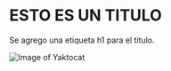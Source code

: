 # ESTO ES UN TITULO




Se agrego una etiqueta h1 para el titulo.

![Image of Yaktocat](https://octodex.github.com/images/yaktocat.png)
